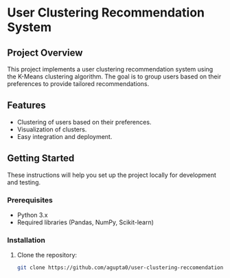 # User Clustering Recommendation System

## Project Overview
This project implements a user clustering recommendation system using the K-Means clustering algorithm. The goal is to group users based on their preferences to provide tailored recommendations.

## Features
- Clustering of users based on their preferences.
- Visualization of clusters.
- Easy integration and deployment.

## Getting Started
These instructions will help you set up the project locally for development and testing.

### Prerequisites
- Python 3.x
- Required libraries (Pandas, NumPy, Scikit-learn)

### Installation
1. Clone the repository:
   ```bash
   git clone https://github.com/agupta0/user-clustering-reccomendation.git

